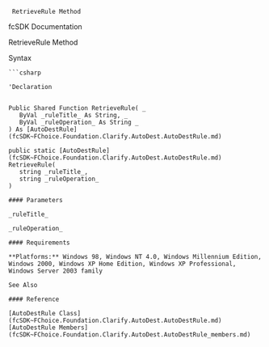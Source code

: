 ﻿     RetrieveRule Method                                                   

fcSDK Documentation

RetrieveRule Method

Syntax

```vbnet
```csharp

'Declaration
 

Public Shared Function RetrieveRule( _
   ByVal _ruleTitle_ As String, _
   ByVal _ruleOperation_ As String _
) As [AutoDestRule](fcSDK~FChoice.Foundation.Clarify.AutoDest.AutoDestRule.md)

public static [AutoDestRule](fcSDK~FChoice.Foundation.Clarify.AutoDest.AutoDestRule.md) RetrieveRule( 
   string _ruleTitle_,
   string _ruleOperation_
)

#### Parameters

_ruleTitle_

_ruleOperation_

#### Requirements

**Platforms:** Windows 98, Windows NT 4.0, Windows Millennium Edition, Windows 2000, Windows XP Home Edition, Windows XP Professional, Windows Server 2003 family

See Also

#### Reference

[AutoDestRule Class](fcSDK~FChoice.Foundation.Clarify.AutoDest.AutoDestRule.md)  
[AutoDestRule Members](fcSDK~FChoice.Foundation.Clarify.AutoDest.AutoDestRule_members.md)